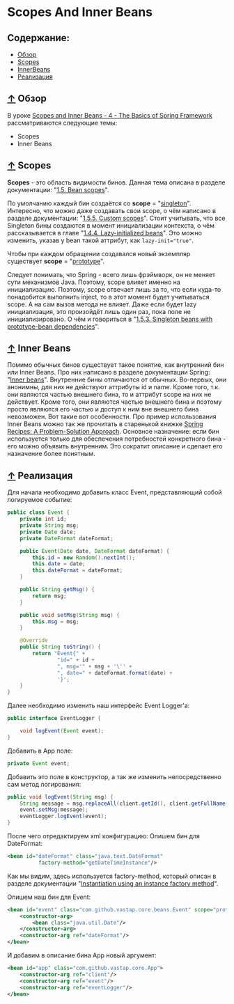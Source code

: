 # <a name="Home"></a> Scopes And Inner Beans

## Содержание:
- [Обзор](#Overview)
- [Scopes](#Scopes)
- [InnerBeans](#InnerBeans)
- [Реализация](#Implementation)

## [↑](#Home) <a name="Overview"></a> Обзор
В уроке [Scopes and Inner Beans - 4 - The Basics of Spring Framework](https://www.youtube.com/watch?v=kvcFK7criFc&pbjreload=10) рассматриваются следующие темы:
- Scopes
- Inner Beans

## [↑](#Home) <a name="Scopes"></a> Scopes
**Scopes** - это область видимости бинов.
Данная тема описана в разделе документации: "[1.5. Bean scopes](https://docs.spring.io/spring/docs/current/spring-framework-reference/core.html#beans-factory-scopes)".

По умолчанию каждый бин создаётся со **scope** = "[singleton](https://docs.spring.io/spring/docs/current/spring-framework-reference/core.html#beans-factory-scopes-singleton)".
Интересно, что можно даже создавать свои scope, о чём написано в разделе документации: "[1.5.5. Custom scopes](https://docs.spring.io/spring/docs/current/spring-framework-reference/core.html#beans-factory-scopes-custom)".
Стоит учитывать, что все Singleton бины создаются в момент инициализации контекста, о чём рассказывается в главе "[1.4.4. Lazy-initialized beans](https://docs.spring.io/spring/docs/current/spring-framework-reference/core.html#beans-factory-lazy-init)". Это можно изменить, указав у bean такой аттрибут, как ```lazy-init="true"```.

Чтобы при каждом обращении создавался новый экземпляр существует **scope** = "[prototype](https://docs.spring.io/spring/docs/current/spring-framework-reference/core.html#beans-factory-scopes-prototype)".

Следует понимать, что Spring - всего лишь фрэймворк, он не меняет сути механизмов Java. Поэтому, scope влияет именно на инициализацию. Поэтому, scope отвечает лишь за то, что если куда-то понадобится выполнить inject, то в этот момент будет учитываться scope. А на сам вызов метода не влияет. Даже если будет lazy инициализация, это произойдёт лишь один раз, пока поле не инициализировано. О чём и говориться в "[1.5.3. Singleton beans with prototype-bean dependencies](https://docs.spring.io/spring/docs/current/spring-framework-reference/core.html#beans-factory-scopes-sing-prot-interaction)".

## [↑](#Home) <a name="InnerBeans"></a> Inner Beans
Помимо обычных бинов существует такое понятие, как внутренний бин или Inner Beans.
Про них написано в разделе документации Spring: "[Inner beans](https://docs.spring.io/spring/docs/current/spring-framework-reference/core.html#beans-inner-beans)".
Внутренние бины отличаются от обычных. Во-первых, они анонимны, для них не действуют аттрибуты id и name. Кроме того, т.к. они являются частью внешнего бина, то и аттрибут scope на них не действует. Кроме того, они являются частью внешнего бина и поэтому просто являются его частью и доступ к ним вне внешнего бина невозможен. Вот такие вот особенности.
Про пример использования Inner Beans можно так же прочитать в старенькой книжке [Spring Recipes: A Problem-Solution Approach](https://goo.gl/TVc7kv). Основное назначение: если бин используется только для обеспечения потребностей конкретного бина - его можно объявить внутренним. Это сократит описание и сделает его назначение более понятным.

## [↑](#Home) <a name="Implementation"></a> Реализация
Для начала необходимо добавить класс Event, представляющий собой логируемое событие:
```java
public class Event {
    private int id;
    private String msg;
    private Date date;
    private DateFormat dateFormat;

    public Event(Date date, DateFormat dateFormat) {
        this.id = new Random().nextInt();
        this.date = date;
        this.dateFormat = dateFormat;
    }

    public String getMsg() {
        return msg;
    }

    public void setMsg(String msg) {
        this.msg = msg;
    }

    @Override
    public String toString() {
        return "Event{" +
                "id=" + id +
                ", msg='" + msg + '\'' +
                ", date=" + dateFormat.format(date) +
                '}';
    }
}
```
Далее необходимо изменить наш интерфейс Event Logger'а:
```java
public interface EventLogger {

    void logEvent(Event event);
}
```
Добавить в App поле:
```java
private Event event;
```
Добавить это поле в конструктор, а так же изменить непосредственно сам метод логирования:
```java
public void logEvent(String msg) {
	String message = msg.replaceAll(client.getId(), client.getFullName());
	event.setMsg(message);
	eventLogger.logEvent(event);
}
```
После чего отредактируем xml конфигурацию:
Опишем бин для DateFormat:
```xml
<bean id="dateFormat" class="java.text.DateFormat"
          factory-method="getDateTimeInstance"/>
```
Как мы видим, здесь используется factory-method, который описан в разделе документации "[Instantiation using an instance factory method](https://docs.spring.io/spring/docs/current/spring-framework-reference/core.html#beans-factory-class-instance-factory-method)".

Опишем наш бин для Event:
```xml
<bean id="event" class="com.github.vastap.core.beans.Event" scope="prototype">
	<constructor-arg>
		<bean class="java.util.Date"/>
	</constructor-arg>
	<constructor-arg ref="dateFormat"/>
</bean>
```
И добавим в описание бина App новый аргумент:
```xml
<bean id="app" class="com.github.vastap.core.App">
	<constructor-arg ref="client"/>
	<constructor-arg ref="event"/>
	<constructor-arg ref="eventLogger"/>
</bean>
```